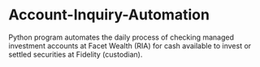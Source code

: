 # Account-Inquiry-Automation
Python program automates the daily process of checking managed investment accounts at Facet Wealth (RIA) for cash available to invest or settled securities at Fidelity (custodian).
